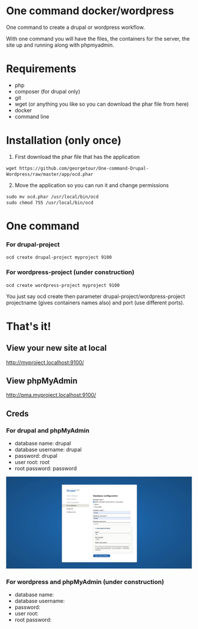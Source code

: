 # One command docker/wordpress

One command to create a drupal or wordpress workflow. 

With one command you will have the files, the containers for the server, the site up and running along with phpmyadmin.

# Requirements
- php
- composer (for drupal only)
- git
- wget (or anything you like so you can download the phar file from here)
- docker
- command line 

# Installation (only once)
1. First download the phar file that has the application
```
wget https://github.com/georgetour/One-command-Drupal-Wordpress/raw/master/app/ocd.phar
```

2. Move the application so you can run it and change permissions
```
sudo mv ocd.phar /usr/local/bin/ocd
sudo chmod 755 /usr/local/bin/ocd
```
# One command
### For drupal-project
```
ocd create drupal-project myproject 9100
```

### For wordpress-project (under construction)
```
ocd create wordpress-project myproject 9100
```

You just say ocd create then parameter drupal-project/wordpress-project projectname (gives containers names also) and port (use different ports).

# That's it!

## View your new site at local
http://myproject.localhost:9100/

## View phpMyAdmin 
http://pma.myproject.localhost:9100/

## Creds
### For drupal and phpMyAdmin
- database name: drupal
- database username: drupal
- password: drupal
- user root: root
- root password: password

<img src="various/creds-one-command.jpg">

### For wordpress and phpMyAdmin (under construction)
- database name: 
- database username: 
- password: 
- user root:
- root password: 


